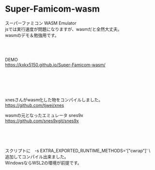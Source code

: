 # Super-Famicom-wasm
 スーパーファミコン WASM Emulator  
jsでは実行速度が問題になりますが、wasmだと全然大丈夫。  
wasmのデモ＆勉強用です。

<br><br>

DEMO  
https://kxkx5150.github.io/Super-Famicom-wasm/





<br><br><br><br>

xnesさんがwasm化した物をコンパイルしました。  
https://github.com/tjwei/xnes

wasmの元となったエミュレータ  snes9x  
https://github.com/snes9xgit/snes9x

<br><br><br>


スクリプトに　-s EXTRA_EXPORTED_RUNTIME_METHODS='["cwrap"]' \　  
追加してコンパイル出来ました。  
WindowsならWSL2の環境が前提です。
